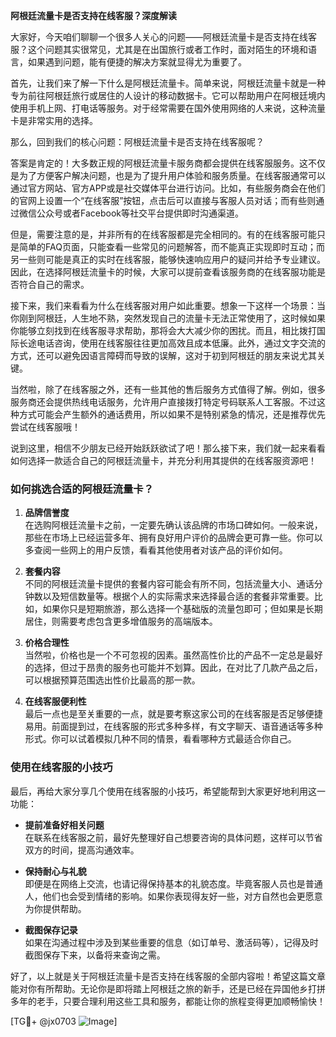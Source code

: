 **阿根廷流量卡是否支持在线客服？深度解读**

大家好，今天咱们聊聊一个很多人关心的问题——阿根廷流量卡是否支持在线客服？这个问题其实很常见，尤其是在出国旅行或者工作时，面对陌生的环境和语言，如果遇到问题，能有便捷的解决方案就显得尤为重要了。

首先，让我们来了解一下什么是阿根廷流量卡。简单来说，阿根廷流量卡就是一种专为前往阿根廷旅行或居住的人设计的移动数据卡。它可以帮助用户在阿根廷境内使用手机上网、打电话等服务。对于经常需要在国外使用网络的人来说，这种流量卡是非常实用的选择。

那么，回到我们的核心问题：阿根廷流量卡是否支持在线客服呢？

答案是肯定的！大多数正规的阿根廷流量卡服务商都会提供在线客服服务。这不仅是为了方便客户解决问题，也是为了提升用户体验和服务质量。在线客服通常可以通过官方网站、官方APP或是社交媒体平台进行访问。比如，有些服务商会在他们的官网上设置一个“在线客服”按钮，点击后可以直接与客服人员对话；而有些则通过微信公众号或者Facebook等社交平台提供即时沟通渠道。

但是，需要注意的是，并非所有的在线客服都是完全相同的。有的在线客服可能只是简单的FAQ页面，只能查看一些常见的问题解答，而不能真正实现即时互动；而另一些则可能是真正的实时在线客服，能够快速响应用户的疑问并给予专业建议。因此，在选择阿根廷流量卡的时候，大家可以提前查看该服务商的在线客服功能是否符合自己的需求。

接下来，我们来看看为什么在线客服对用户如此重要。想象一下这样一个场景：当你刚到阿根廷，人生地不熟，突然发现自己的流量卡无法正常使用了，这时候如果你能够立刻找到在线客服寻求帮助，那将会大大减少你的困扰。而且，相比拨打国际长途电话咨询，使用在线客服往往更加高效且成本低廉。此外，通过文字交流的方式，还可以避免因语言障碍而导致的误解，这对于初到阿根廷的朋友来说尤其关键。

当然啦，除了在线客服之外，还有一些其他的售后服务方式值得了解。例如，很多服务商还会提供热线电话服务，允许用户直接拨打特定号码联系人工客服。不过这种方式可能会产生额外的通话费用，所以如果不是特别紧急的情况，还是推荐优先尝试在线客服哦！

说到这里，相信不少朋友已经开始跃跃欲试了吧！那么接下来，我们就一起来看看如何选择一款适合自己的阿根廷流量卡，并充分利用其提供的在线客服资源吧！

### 如何挑选合适的阿根廷流量卡？

1. **品牌信誉度**  
   在选购阿根廷流量卡之前，一定要先确认该品牌的市场口碑如何。一般来说，那些在市场上已经运营多年、拥有良好用户评价的品牌会更可靠一些。你可以多查阅一些网上的用户反馈，看看其他使用者对该产品的评价如何。

2. **套餐内容**  
   不同的阿根廷流量卡提供的套餐内容可能会有所不同，包括流量大小、通话分钟数以及短信数量等。根据个人的实际需求来选择最合适的套餐非常重要。比如，如果你只是短期旅游，那么选择一个基础版的流量包即可；但如果是长期居住，则需要考虑包含更多增值服务的高端版本。

3. **价格合理性**  
   当然啦，价格也是一个不可忽视的因素。虽然高性价比的产品不一定总是最好的选择，但过于昂贵的服务也可能并不划算。因此，在对比了几款产品之后，可以根据预算范围选出性价比最高的那一款。

4. **在线客服便利性**  
   最后一点也是至关重要的一点，就是要考察这家公司的在线客服是否足够便捷易用。前面提到过，在线客服的形式多种多样，有文字聊天、语音通话等多种形式。你可以试着模拟几种不同的情景，看看哪种方式最适合你自己。

### 使用在线客服的小技巧

最后，再给大家分享几个使用在线客服的小技巧，希望能帮到大家更好地利用这一功能：

- **提前准备好相关问题**  
  在联系在线客服之前，最好先整理好自己想要咨询的具体问题，这样可以节省双方的时间，提高沟通效率。
  
- **保持耐心与礼貌**  
  即便是在网络上交流，也请记得保持基本的礼貌态度。毕竟客服人员也是普通人，他们也会受到情绪的影响。如果你表现得友好一些，对方自然也会更愿意为你提供帮助。

- **截图保存记录**  
  如果在沟通过程中涉及到某些重要的信息（如订单号、激活码等），记得及时截图保存下来，以备将来查询之需。

好了，以上就是关于阿根廷流量卡是否支持在线客服的全部内容啦！希望这篇文章能对你有所帮助。无论你是即将踏上阿根廷之旅的新手，还是已经在异国他乡打拼多年的老手，只要合理利用这些工具和服务，都能让你的旅程变得更加顺畅愉快！

[TG💪+ @jx0703 ![Image](https://github.com/user-attachments/assets/dbca1d08-cadb-493c-b0ec-ad6f7a83f270)]